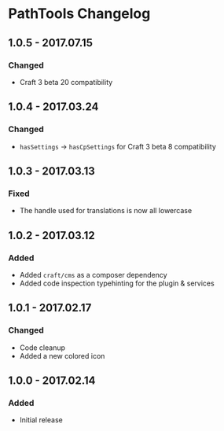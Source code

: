 # PathTools Changelog

## 1.0.5 - 2017.07.15
### Changed
* Craft 3 beta 20 compatibility

## 1.0.4 - 2017.03.24
### Changed
* `hasSettings` -> `hasCpSettings` for Craft 3 beta 8 compatibility

## 1.0.3 - 2017.03.13
### Fixed
* The handle used for translations is now all lowercase

## 1.0.2 - 2017.03.12
### Added
* Added `craft/cms` as a composer dependency
* Added code inspection typehinting for the plugin & services

## 1.0.1 - 2017.02.17
### Changed
* Code cleanup
* Added a new colored icon

## 1.0.0 - 2017.02.14
### Added
- Initial release
